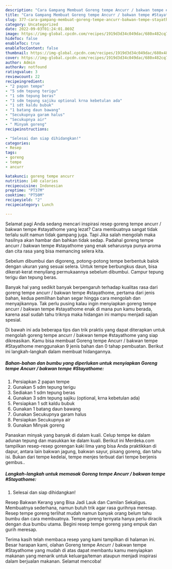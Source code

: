 ```yaml
---
description: "Cara Gampang Membuat Goreng tempe Ancurr / bakwan tempe #StayathomeAnti Ribet"
title: "Cara Gampang Membuat Goreng tempe Ancurr / bakwan tempe #StayathomeAnti Ribet"
slug: 377-cara-gampang-membuat-goreng-tempe-ancurr-bakwan-tempe-stayathomeanti-ribet
category: Uncategorized
date: 2022-09-03T01:24:01.869Z
image: https://img-global.cpcdn.com/recipes/1919d3d34c049dac/680x482cq70/goreng-tempe-ancurr-bakwan-tempe-stayathome-foto-resep-utama.jpg
hideToc: false
enableToc: true
enableTocContent: false
thumbnail: https://img-global.cpcdn.com/recipes/1919d3d34c049dac/680x482cq70/goreng-tempe-ancurr-bakwan-tempe-stayathome-foto-resep-utama.jpg
cover: https://img-global.cpcdn.com/recipes/1919d3d34c049dac/680x482cq70/goreng-tempe-ancurr-bakwan-tempe-stayathome-foto-resep-utama.jpg
author: Admin
authorAv: notfound
ratingvalue: 3
reviewcount: 22
recipeingredient:
- "2 papan tempe"
- "5 sdm tepung terigu"
- "1 sdm tepung beras"
- "3 sdm tepung sajiku optional krna kebetulan ada"
- "1 sdt kaldu bubuk"
- "1 batang daun bawang"
- "Secukupnya garam halus"
- "Secukupnya air"
- " Minyak goreng"
recipeinstructions:

- "Selesai dan siap dihidangkan!"
categories:
- Resep
tags:
- goreng
- tempe
- ancurr

katakunci: goreng tempe ancurr 
nutrition: 140 calories
recipecuisine: Indonesian
preptime: "PT37M"
cooktime: "PT50M"
recipeyield: "2"
recipecategory: Lunch

---
```



Selamat pagi Anda sedang mencari inspirasi resep goreng tempe ancurr / bakwan tempe #stayathome yang lezat? Cara membuatnya sangat tidak terlalu sulit namun tidak gampang juga. Tapi Jika salah mengolah maka hasilnya akan hambar dan bahkan tidak sedap. Padahal goreng tempe ancurr / bakwan tempe #stayathome yang enak seharusnya punya aroma dan cita rasa yang bisa memancing selera kita.


Sebelum dibumbui dan digoreng, potong-potong tempe berbentuk balok dengan ukuran yang sesuai selera. Untuk tempe berbungkus daun, bisa dikerat-kerat menyilang permukaannya sebelum dibumbui. Campur tepung terigu dan tepung beras.

Banyak hal yang sedikit banyak berpengaruh terhadap kualitas rasa dari goreng tempe ancurr / bakwan tempe #stayathome, pertama dari jenis bahan, kedua pemilihan bahan segar hingga cara mengolah dan menyajikannya. Tak perlu pusing kalau ingin menyiapkan goreng tempe ancurr / bakwan tempe #stayathome enak di mana pun kamu berada, karena asal sudah tahu triknya maka hidangan ini mampu menjadi sajian spesial.


Di bawah ini ada beberapa tips dan trik praktis yang dapat diterapkan untuk mengolah goreng tempe ancurr / bakwan tempe #stayathome yang siap dikreasikan. Kamu bisa membuat Goreng tempe Ancurr / bakwan tempe #Stayathome menggunakan 9 jenis bahan dan 0 tahap pembuatan. Berikut ini langkah-langkah dalam membuat hidangannya.

<!--inarticleads1-->

##### Bahan-bahan dan bumbu yang diperlukan untuk menyiapkan Goreng tempe Ancurr / bakwan tempe #Stayathome:

1. Persiapkan 2 papan tempe
1. Gunakan 5 sdm tepung terigu
1. Sediakan 1 sdm tepung beras
1. Gunakan 3 sdm tepung sajiku (optional, krna kebetulan ada)
1. Persiapkan 1 sdt kaldu bubuk
1. Gunakan 1 batang daun bawang
1. Gunakan Secukupnya garam halus
1. Persiapkan Secukupnya air
1. Gunakan  Minyak goreng


Panaskan minyak yang banyak di dalam kuali. Celup tempe ke dalam adunan tepung dan masukkan ke dalam kuali. Berikut ini Merdeka.com tampilkan resep-resep gorengan kaki lima yang bisa Anda praktikkan di dapur, antara lain bakwan jagung, bakwan sayur, pisang goreng, dan tahu isi. Bukan dari tempe kedelai, tempe menjes terbuat dari tempe berjenis gembus.. 

<!--inarticleads2-->

##### Langkah-langkah untuk memasak Goreng tempe Ancurr / bakwan tempe #Stayathome:


1. Selesai dan siap dihidangkan!

Resep Bakwan Kerang yang Bisa Jadi Lauk dan Camilan Sekaligus. Membuatnya sederhana, namun butuh trik agar rasa gurihnya meresap. Resep tempe goreng terlihat mudah namun banyak orang belum tahu bumbu dan cara membuatnya. Tempe goreng ternyata hanya perlu diracik dengan dua bumbu utama. Begini resep tempe goreng yang empuk dan gurih meresap. 

Terima kasih telah membaca resep yang kami tampilkan di halaman ini. Besar harapan kami, olahan Goreng tempe Ancurr / bakwan tempe #Stayathome yang mudah di atas dapat membantu kamu menyiapkan makanan yang menarik untuk keluarga/teman ataupun menjadi inspirasi dalam berjualan makanan. Selamat mencoba!
